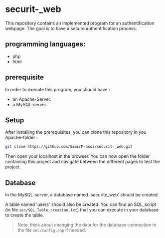 # securit-_web
This repository contains an implemented program for an authentification webpage. 
The goal is to have a secure authentification process. 

## programming languages:
- php
- html

## prerequisite
In order to execute this program, you should have :
- an Apache-Server.
- a MySQL-server.


## Setup
After installing the prerequisites, you can clone this repository in you Apache-folder : 
```sh
git clone https://github.com/SamirMrassi/securit-_web.git
```

Then open your localhost in the browser. 
You can now open  the folder containing this project and navigate between the different pages to test the project. 

## Database
In the MySQL-server, a database named 'securite_web' should be created.

A table named 'users' should also be created. You can find an SQL_script (in file `sec/SQL_Table_creation.txt`) that you can execute in your database to create the table.

> Note: think about changing the data for the database-connection in the file `sec/config.php` if needed.

